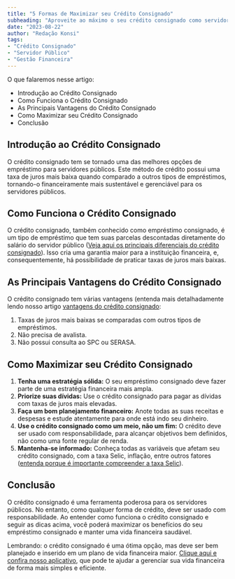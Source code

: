 ```yaml
---
title: "5 Formas de Maximizar seu Crédito Consignado"
subheading: "Aproveite ao máximo o seu crédito consignado como servidor público"
date: "2023-08-22"
author: "Redação Konsi"
tags:
- "Crédito Consignado"
- "Servidor Público"
- "Gestão Financeira"
---
```


O que falaremos nesse artigo:
- Introdução ao Crédito Consignado
- Como Funciona o Crédito Consignado
- As Principais Vantagens do Crédito Consignado
- Como Maximizar seu Crédito Consignado
- Conclusão

## Introdução ao Crédito Consignado

O crédito consignado tem se tornado uma das melhores opções de empréstimo para servidores públicos. Este método de crédito possui uma taxa de juros mais baixa quando comparado a outros tipos de empréstimos, tornando-o financeiramente mais sustentável e gerenciável para os servidores públicos.

## Como Funciona o Crédito Consignado

O crédito consignado, também conhecido como empréstimo consignado, é um tipo de empréstimo que tem suas parcelas descontadas diretamente do salário do servidor público ([Veja aqui os principais diferenciais do crédito consignado](http://konsi.com.br/postagens/por-que-o-crdito-consignado-a-melhor-escolha-para-servidores-pblicos)). Isso cria uma garantia maior para a instituição financeira, e, consequentemente, há possibilidade de praticar taxas de juros mais baixas.

## As Principais Vantagens do Crédito Consignado
O crédito consignado tem várias vantagens (entenda mais detalhadamente lendo nosso artigo [vantagens do crédito consignado](http://konsi.com.br/postagens/vantagens-do-credito-consignado-por-que-escolher):

1. Taxas de juros mais baixas se comparadas com outros tipos de empréstimos.
2. Não precisa de avalista.
3. Não possui consulta ao SPC ou SERASA.

## Como Maximizar seu Crédito Consignado

1. **Tenha uma estratégia sólida:** O seu empréstimo consignado deve fazer parte de uma estratégia financeira mais ampla.
2. **Priorize suas dívidas:** Use o crédito consignado para pagar as dívidas com taxas de juros mais elevadas.
3. **Faça um bom planejamento financeiro:** Anote todas as suas receitas e despesas e estude atentamente para onde está indo seu dinheiro.
4. **Use o crédito consignado como um meio, não um fim:** O crédito deve ser usado com responsabilidade, para alcançar objetivos bem definidos, não como uma fonte regular de renda.
5. **Mantenha-se informado:** Conheça todas as variáveis que afetam seu crédito consignado, com a taxa Selic, inflação, entre outros fatores ([entenda porque é importante compreender a taxa Selic](http://konsi.com.br/postagens/compreendendo-a-taxa-selic-e-o-impacto-no-crdito-consignado)).

## Conclusão

O crédito consignado é uma ferramenta poderosa para os servidores públicos. No entanto, como qualquer forma de crédito, deve ser usado com responsabilidade. Ao entender como funciona o crédito consignado e seguir as dicas acima, você poderá maximizar os benefícios do seu empréstimo consignado e manter uma vida financeira saudável.

Lembrando: o crédito consignado é uma ótima opção, mas deve ser bem planejado e inserido em um plano de vida financeira maior. [Clique aqui e confira nosso aplicativo](http://konsi.com.br/download), que pode te ajudar a gerenciar sua vida financeira de forma mais simples e eficiente.